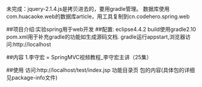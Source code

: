 未完成：jquery-2.1.4.js是拷贝进去的，要用gradle管理。
数据库使用com.huacaoke.web的数据库article，用工具复制到cn.codehero.spring.web

##项目介绍:实验spring用于web开发
##配置:
eclipse4.4.2 build使用gradle2.10  pom.xml用于补充gradle的功能如生成源码文档.
gradle运行appstart,浏览器访问:http://localhost

##内容
1.李守宏 = SpringMVC视频教程_李守宏主讲（25集）

##使用
访问:http://localhost/test/index.jsp 功能目录页
包的内容(具体包的详细见package-info文件)

